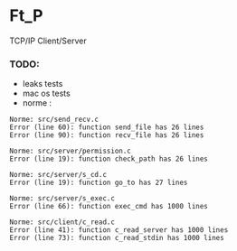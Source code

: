 # Ft_P #

TCP/IP Client/Server


### TODO: ###

* leaks tests
* mac os tests
* norme :
```
Norme: src/send_recv.c
Error (line 60): function send_file has 26 lines
Error (line 90): function recv_file has 26 lines

Norme: src/server/permission.c
Error (line 19): function check_path has 26 lines

Norme: src/server/s_cd.c
Error (line 19): function go_to has 27 lines

Norme: src/server/s_exec.c
Error (line 66): function exec_cmd has 1000 lines

Norme: src/client/c_read.c
Error (line 41): function c_read_server has 1000 lines
Error (line 73): function c_read_stdin has 1000 lines
```